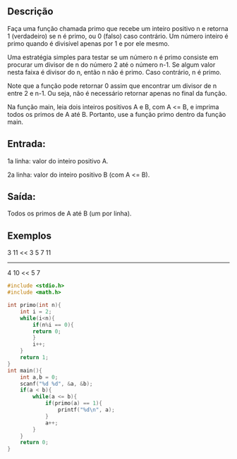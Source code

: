 ## Descrição
Faça uma função chamada primo que recebe um inteiro positivo n e retorna 1 (verdadeiro) se n é primo, ou 0 (falso) caso contrário. Um número inteiro é primo quando é divisível apenas por 1 e por ele mesmo.

Uma estratégia simples para testar se um número n é primo consiste em procurar um divisor de n do número 2 até o número n-1. Se algum valor nesta faixa é divisor do n, então n não é primo. Caso contrário, n é primo.

Note que a função pode retornar 0 assim que encontrar um divisor de n entre 2 e n-1. Ou seja, não é necessário retornar apenas no final da função.

Na função main, leia dois inteiros positivos A e B, com A <= B, e imprima todos os primos de A até B. Portanto, use a função primo dentro da função main.

## Entrada:

1a linha: valor do inteiro positivo A.

2a linha: valor do inteiro positivo B (com A <= B).
## Saída:

Todos os primos de A até B (um por linha).

## Exemplos
>>
3
11
<<
3
5
7
11

---
>>
4
10
<<
5
7

```c
#include <stdio.h>
#include <math.h>

int primo(int n){
    int i = 2;
    while(i<n){
        if(n%i == 0){
        return 0;    
        }
        i++;
    }
    return 1;
}
int main(){
    int a,b = 0;
    scanf("%d %d", &a, &b);
    if(a < b){
        while(a <= b){
            if(primo(a) == 1){
                printf("%d\n", a);
            }
            a++;
        }
    }
    return 0;
}
```
